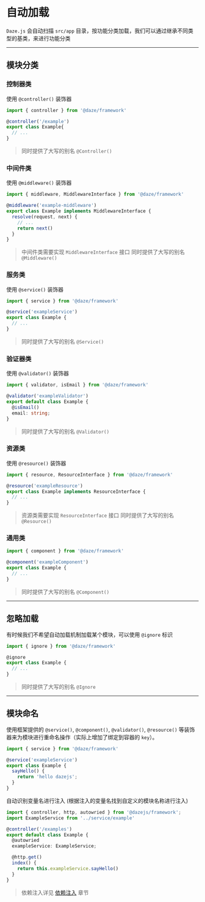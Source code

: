 # 自动加载

`Daze.js` 会自动扫描 `src/app` 目录，按功能分类加载，我们可以通过继承不同类型的基类，来进行功能分类

---

## 模块分类
### 控制器类

使用 `@controller()` 装饰器

```ts
import { controller } from '@daze/framework'

@controller('/example')
export class Example{
  // ...
}

```

> 同时提供了大写的别名 `@Controller()`

### 中间件类
使用 `@middleware()` 装饰器

```ts
import { middleware, MiddlewareInterface } from '@daze/framework'

@middleware('example-middleware')
export class Example implements MiddlewareInterface {
  resolve(request, next) {
    // ...
    return next()
  }
}

```
> 中间件类需要实现 `MiddlewareInterface` 接口
> 同时提供了大写的别名 `@Middleware()`

### 服务类

使用 `@service()` 装饰器

```ts
import { service } from '@daze/framework'

@service('exampleService')
export class Example {
  // ...
}
```

> 同时提供了大写的别名 `@Service()`

### 验证器类

使用 `@validator()` 装饰器

```ts
import { validator, isEmail } from '@daze/framework'

@validator('exampleValidator')
export default class Example {
  @isEmail()
  email: string;
}
```

> 同时提供了大写的别名 `@Validator()`

### 资源类

使用 `@resource()` 装饰器

```ts
import { resource, ResourceInterface } from '@daze/framework'

@resource('exampleResource')
export class Example implements ResourceInterface {
  // ...
}

```

> 资源类需要实现 `ResourceInterface` 接口
> 同时提供了大写的别名 `@Resource()`

### 通用类

```ts
import { component } from '@daze/framework'

@component('exampleComponent')
export class Example {
  // ...
}

```

> 同时提供了大写的别名 `@Component()`

---

## 忽略加载

有时候我们不希望自动加载机制加载某个模块，可以使用 `@ignore` 标识

```ts
import { ignore } from '@daze/framework'

@ignore
export class Example {
  // ...
}
```

> 同时提供了大写的别名 `@Ignore`

---

## 模块命名

使用框架提供的 `@service()`, `@component()`, `@validator()`, `@resource()` 等装饰器来为模块进行重命名操作（实际上增加了绑定到容器的 `key`）。

```ts
import { service } from '@daze/framework'

@service('exampleService')
export class Example {
  sayHello() {
    return 'hello dazejs';
  }
}
```

自动识别变量名进行注入 (根据注入的变量名找到自定义的模块名称进行注入)

```ts {5}
import { controller, http, autowried } from '@dazejs/framework';
import ExampleService from '../service/example'

@controller('/examples')
export default class Example {
  @autowried 
  exampleService: ExampleService;

  @http.get()
  index() {
    return this.exampleService.sayHello()
  }
}
```

> 依赖注入详见 [依赖注入](#/docs/core/di) 章节